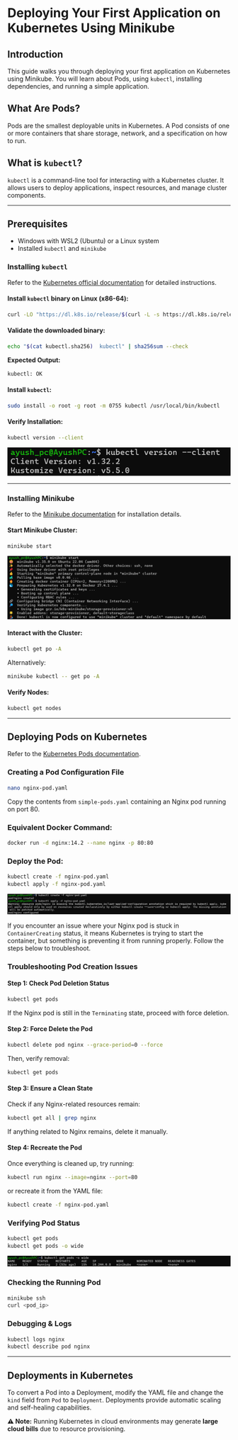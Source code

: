 # Deploying Your First Application on Kubernetes Using Minikube

## Introduction
This guide walks you through deploying your first application on Kubernetes using Minikube. You will learn about Pods, using `kubectl`, installing dependencies, and running a simple application.

## What Are Pods?
Pods are the smallest deployable units in Kubernetes. A Pod consists of one or more containers that share storage, network, and a specification on how to run.

## What is `kubectl`?
`kubectl` is a command-line tool for interacting with a Kubernetes cluster. It allows users to deploy applications, inspect resources, and manage cluster components.

---

## Prerequisites
- Windows with WSL2 (Ubuntu) or a Linux system
- Installed `kubectl` and `minikube`

### Installing `kubectl`
Refer to the [Kubernetes official documentation](https://kubernetes.io/releases/download/) for detailed instructions.

#### Install `kubectl` binary on Linux (x86-64):
```sh
curl -LO "https://dl.k8s.io/release/$(curl -L -s https://dl.k8s.io/release/stable.txt)/bin/linux/amd64/kubectl.sha256"
```

#### Validate the downloaded binary:
```sh
echo "$(cat kubectl.sha256)  kubectl" | sha256sum --check
```
**Expected Output:**
```sh
kubectl: OK
```

#### Install `kubectl`:
```sh
sudo install -o root -g root -m 0755 kubectl /usr/local/bin/kubectl
```

#### Verify Installation:
```sh
kubectl version --client
```
![kubectl version](./assets/version.png)

---

### Installing Minikube
Refer to the [Minikube documentation](https://minikube.sigs.k8s.io/docs/start/?arch=%2Flinux%2Fx86-64%2Fstable%2Fbinary+download) for installation details.

#### Start Minikube Cluster:
```sh
minikube start
```
![Minikube start](./assets/minikube-start.png)

#### Interact with the Cluster:
```sh
kubectl get po -A
```
Alternatively:
```sh
minikube kubectl -- get po -A
```

#### Verify Nodes:
```sh
kubectl get nodes
```

---

## Deploying Pods on Kubernetes
Refer to the [Kubernetes Pods documentation](https://kubernetes.io/docs/concepts/workloads/pods/).

### Creating a Pod Configuration File
```sh
nano nginx-pod.yaml
```
Copy the contents from `simple-pods.yaml` containing an Nginx pod running on port 80.

### Equivalent Docker Command:
```sh
docker run -d nginx:14.2 --name nginx -p 80:80
```

### Deploy the Pod:
```sh
kubectl create -f nginx-pod.yaml
kubectl apply -f nginx-pod.yaml
```
![kubectl apply pod](./assets/kubectl-apply-pod.png)

If you encounter an issue where your Nginx pod is stuck in `ContainerCreating` status, it means Kubernetes is trying to start the container, but something is preventing it from running properly. Follow the steps below to troubleshoot.

### Troubleshooting Pod Creation Issues

#### Step 1: Check Pod Deletion Status
```sh
kubectl get pods
```
If the Nginx pod is still in the `Terminating` state, proceed with force deletion.

#### Step 2: Force Delete the Pod
```sh
kubectl delete pod nginx --grace-period=0 --force
```
Then, verify removal:
```sh
kubectl get pods
```

#### Step 3: Ensure a Clean State
Check if any Nginx-related resources remain:
```sh
kubectl get all | grep nginx
```
If anything related to Nginx remains, delete it manually.

#### Step 4: Recreate the Pod
Once everything is cleaned up, try running:
```sh
kubectl run nginx --image=nginx --port=80
```
or recreate it from the YAML file:
```sh
kubectl create -f nginx-pod.yaml
```

### Verifying Pod Status
```sh
kubectl get pods
kubectl get pods -o wide
```
![Pod IP](./assets/Ip.png)

### Checking the Running Pod
```sh
minikube ssh
curl <pod_ip>
```

### Debugging & Logs
```sh
kubectl logs nginx
kubectl describe pod nginx
```

---

## Deployments in Kubernetes
To convert a Pod into a Deployment, modify the YAML file and change the `kind` field from `Pod` to `Deployment`. Deployments provide automatic scaling and self-healing capabilities.

**⚠️ Note:** Running Kubernetes in cloud environments may generate **large cloud bills** due to resource provisioning.
